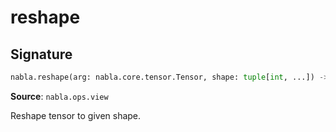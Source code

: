# reshape

## Signature

```python
nabla.reshape(arg: nabla.core.tensor.Tensor, shape: tuple[int, ...]) -> nabla.core.tensor.Tensor
```

**Source**: `nabla.ops.view`

Reshape tensor to given shape.

